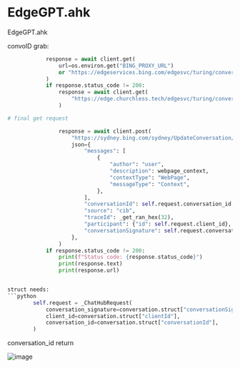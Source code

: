 # EdgeGPT.ahk
EdgeGPT.ahk

convoID grab:
```python
            response = await client.get(
                url=os.environ.get("BING_PROXY_URL")
                or "https://edgeservices.bing.com/edgesvc/turing/conversation/create",
            )
            if response.status_code != 200:
                response = await client.get(
                    "https://edge.churchless.tech/edgesvc/turing/conversation/create",
                )

```

```python
# final get request

                response = await client.post(
                    "https://sydney.bing.com/sydney/UpdateConversation/",
                    json={
                        "messages": [
                            {
                                "author": "user",
                                "description": webpage_context,
                                "contextType": "WebPage",
                                "messageType": "Context",
                            },
                        ],
                        "conversationId": self.request.conversation_id,
                        "source": "cib",
                        "traceId": _get_ran_hex(32),
                        "participant": {"id": self.request.client_id},
                        "conversationSignature": self.request.conversation_signature,
                    },
                )
            if response.status_code != 200:
                print(f"Status code: {response.status_code}")
                print(response.text)
                print(response.url)


struct needs: 
```python
        self.request = _ChatHubRequest(
            conversation_signature=conversation.struct["conversationSignature"],
            client_id=conversation.struct["clientId"],
            conversation_id=conversation.struct["conversationId"],
        )
```

conversation_id return

![image](https://github.com/samfisherirl/EdgeGPT.ahk/assets/98753696/3a3bdc02-2135-4ef9-950d-bce13c2fff65)

